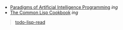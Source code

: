 - [Paradigms of Artificial Intelligence Programming](https://github.com/keer2345/reading-notes/tree/main/it/PAIP) *ing*
- [The Common Lisp Cookbook](https://github.com/keer2345/reading-notes/tree/main/it/the-common-lisp-cookbook) *ing*

> [todo-lisp-read](https://github.com/keer2345/reading-notes/tree/main/it/todo/lisp.md)
